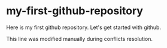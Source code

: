 # my-first-github-repository
Here is my first github repository. Let's get started with github.

This line was modified manually during conflicts resolution.
